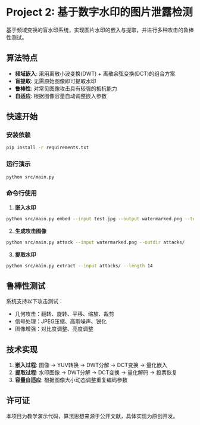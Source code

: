 # Project 2: 基于数字水印的图片泄露检测

基于频域变换的盲水印系统，实现图片水印的嵌入与提取，并进行多种攻击的鲁棒性测试。

## 算法特点

- **频域嵌入**: 采用离散小波变换(DWT) + 离散余弦变换(DCT)的组合方案
- **盲提取**: 无需原始图像即可提取水印
- **鲁棒性**: 对常见图像攻击具有较强的抵抗能力
- **自适应**: 根据图像容量自动调整嵌入参数

## 快速开始

### 安装依赖
```bash
pip install -r requirements.txt
```

### 运行演示
```bash
python src/main.py
```

### 命令行使用

1. **嵌入水印**
```bash
python src/main.py embed --input test.jpg --output watermarked.png --text "SECRET_MESSAGE"
```

2. **生成攻击图像**
```bash
python src/main.py attack --input watermarked.png --outdir attacks/
```

3. **提取水印**
```bash
python src/main.py extract --input attacks/ --length 14
```

## 鲁棒性测试

系统支持以下攻击测试：
- 几何攻击：翻转、旋转、平移、缩放、裁剪
- 信号处理：JPEG压缩、高斯噪声、锐化
- 图像增强：对比度调整、亮度调整

## 技术实现

1. **嵌入过程**: 图像 → YUV转换 → DWT分解 → DCT变换 → 量化嵌入
2. **提取过程**: 水印图像 → DWT分解 → DCT变换 → 量化解码 → 投票恢复
3. **容量自适应**: 根据图像大小动态调整重复编码参数

## 许可证

本项目为教学演示代码，算法思想来源于公开文献，具体实现为原创开发。
